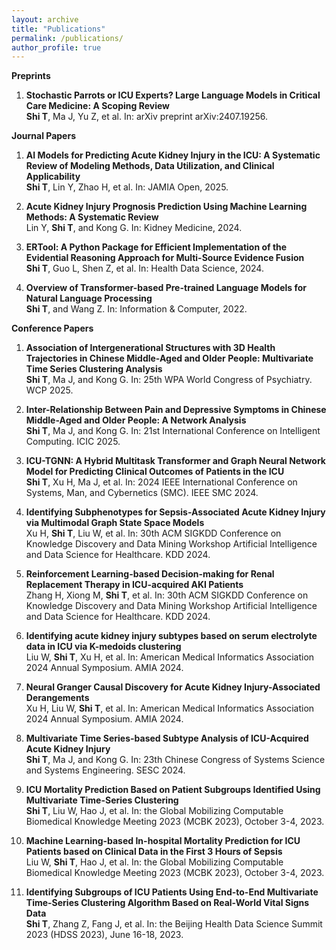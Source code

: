 ```yaml
---
layout: archive
title: "Publications"
permalink: /publications/
author_profile: true
---
```



**Preprints**

1. **Stochastic Parrots or ICU Experts? Large Language Models in Critical Care Medicine: A Scoping Review**   
    **Shi T**, Ma J, Yu Z, et al.
    In: arXiv preprint arXiv:2407.19256.


**Journal Papers**

1. **AI Models for Predicting Acute Kidney Injury in the ICU: A Systematic Review of Modeling Methods, Data Utilization, and Clinical Applicability**   
    **Shi T**, Lin Y, Zhao H, et al.
    In: JAMIA Open, 2025.

2. **Acute Kidney Injury Prognosis Prediction Using Machine Learning Methods: A Systematic Review**   
    Lin Y, **Shi T**, and Kong G.
    In: Kidney Medicine, 2024.

3. **ERTool: A Python Package for Efficient Implementation of the Evidential Reasoning Approach for Multi-Source Evidence Fusion**   
    **Shi T**, Guo L, Shen Z, et al.
    In: Health Data Science, 2024.

4. **Overview of Transformer-based Pre-trained Language Models for Natural Language Processing**   
    **Shi T**, and Wang Z.
    In: Information & Computer, 2022.

**Conference Papers**

1. **Association of Intergenerational Structures with 3D Health Trajectories in Chinese Middle-Aged and Older People: Multivariate Time Series Clustering Analysis**   
    **Shi T**, Ma J, and Kong G.
    In: 25th WPA World Congress of Psychiatry. WCP 2025. 
    
2. **Inter-Relationship Between Pain and Depressive Symptoms in Chinese Middle-Aged and Older People: A Network Analysis**   
    **Shi T**, Ma J, and Kong G.
    In: 21st International Conference on Intelligent Computing. ICIC 2025.

3. **ICU-TGNN: A Hybrid Multitask Transformer and Graph Neural Network Model for Predicting Clinical Outcomes of Patients in the ICU**   
    **Shi T**, Xu H, Ma J, et al.
    In: 2024 IEEE International Conference on Systems, Man, and Cybernetics (SMC). IEEE SMC 2024.

4. **Identifying Subphenotypes for Sepsis-Associated Acute Kidney Injury via Multimodal Graph State Space Models**   
    Xu H, **Shi T**, Liu W, et al.
    In: 30th ACM SIGKDD Conference on Knowledge Discovery and Data Mining Workshop Artificial Intelligence and Data Science for Healthcare. KDD 2024.

5. **Reinforcement Learning-based Decision-making for Renal Replacement Therapy in ICU-acquired AKI Patients**   
    Zhang H, Xiong M, **Shi T**, et al.
    In: 30th ACM SIGKDD Conference on Knowledge Discovery and Data Mining Workshop Artificial Intelligence and Data Science for Healthcare. KDD 2024.

6. **Identifying acute kidney injury subtypes based on serum electrolyte data in ICU via K-medoids clustering**   
    Liu W, **Shi T**, Xu H, et al.
    In: American Medical Informatics Association 2024 Annual Symposium. AMIA 2024.

7. **Neural Granger Causal Discovery for Acute Kidney Injury-Associated Derangements**   
    Xu H, Liu W, **Shi T**, et al.
    In: American Medical Informatics Association 2024 Annual Symposium. AMIA 2024.

8. **Multivariate Time Series-based Subtype Analysis of ICU-Acquired Acute Kidney Injury**   
    **Shi T**, Ma J, and Kong G.
    In: 23th Chinese Congress of Systems Science and Systems Engineering. SESC 2024.

9. **ICU Mortality Prediction Based on Patient Subgroups Identified Using Multivariate Time-Series Clustering**   
    **Shi T**, Liu W, Hao J, et al.
    In: the Global Mobilizing Computable Biomedical Knowledge Meeting 2023 (MCBK 2023),  October 3-4, 2023.

10. **Machine Learning-based In-hospital Mortality Prediction for ICU Patients based on Clinical Data in the First 3 Hours of Sepsis**   
    Liu W, **Shi T**, Hao J, et al.
    In: the Global Mobilizing Computable Biomedical Knowledge Meeting 2023 (MCBK 2023),  October 3-4, 2023.

11. **Identifying Subgroups of ICU Patients Using End-to-End Multivariate Time-Series Clustering Algorithm Based on Real-World Vital Signs Data**   
    **Shi T**, Zhang Z, Fang J, et al.
    In: the Beijing Health Data Science Summit 2023 (HDSS 2023),  June 16-18, 2023.


